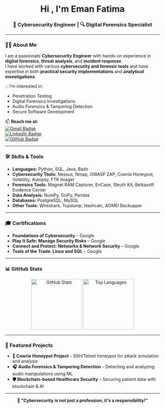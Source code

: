 <h1 align="center">Hi , I'm Eman Fatima</h1>
<h3 align="center">🚀 Cybersecurity Engineer | 🔍 Digital Forensics Specialist</h3>

---

### 🧑‍💻 **About Me**
I am a passionate **Cybersecurity Engineer** with hands-on experience in **digital forensics**, **threat analysis**, and **incident response**.  
I have worked with various **cybersecurity and forensic tools** and have expertise in both **practical security implementations** and **analytical investigations**.  

💡 I’m interested in:
- Penetration Testing
- Digital Forensics Investigations
- Audio Forensics & Tampering Detection
- Secure Software Development

📫 **Reach me at:**  
[![Gmail Badge](https://img.shields.io/badge/-emanfatima045@gmail.com-c14438?style=flat&logo=Gmail&logoColor=white)](mailto:emanfatima045@gmail.com)  
[![LinkedIn Badge](https://img.shields.io/badge/-Eman%20Fatima-blue?style=flat&logo=Linkedin&logoColor=white)](https://linkedin.com/in/eman-fatima)  
[![GitHub Badge](https://img.shields.io/badge/-EmanFatima045-black?style=flat&logo=github&logoColor=white)](https://github.com/EmanFatima045)

---

### 🛠 **Skills & Tools**
- **Languages:** Python, SQL, Java, Bash
- **Cybersecurity Tools:** Nessus, Nmap, OWASP ZAP, Cowrie Honeypot, Volatility, Autopsy, FTK Imager
- **Forensics Tools:** Magnet RAM Capturer, EnCase, Sleuth Kit, Belkasoft Evidence Center
- **Data Analysis:** NumPy, SciPy, Pandas
- **Databases:** PostgreSQL, MySQL
- **Other Tools:** Wireshark, Tcpdump, Hashcalc, AOMEI Backupper

---

### 🎓 **Certifications**
- **Foundations of Cybersecurity** – Google
- **Play It Safe: Manage Security Risks** – Google
- **Connect and Protect: Networks & Network Security** – Google
- **Tools of the Trade: Linux and SQL** – Google

---

### 📊 **GitHub Stats**
<p align="center">
  <img src="https://github-readme-stats.vercel.app/api?username=EmanFatima045&show_icons=true&theme=tokyonight" alt="GitHub Stats" height="165"/>
  <img src="https://github-readme-stats.vercel.app/api/top-langs/?username=EmanFatima045&layout=compact&theme=tokyonight" alt="Top Languages" height="165"/>
</p>

---

### 🌟 **Featured Projects**
- **🎯 Cowrie Honeypot Project** – SSH/Telnet honeypot for attack simulation and analysis
- **🎧 Audio Forensics & Tampering Detection** – Detecting and analyzing audio manipulations using ML
- **🛡 Blockchain-based Healthcare Security** – Securing patient data with blockchain & AI

---

<p align="center">
  <b>💬 "Cybersecurity is not just a profession, it's a responsibility!"</b>
</p>


